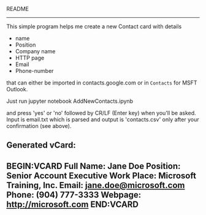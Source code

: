 README
_______

This simple program helps me create a new Contact card with details 
* name
* Position
* Company name
* HTTP page
* Email
* Phone-number

that can either be imported in contacts.google.com or in `Contacts` for MSFT Outlook.

Just run jupyter notebook AddNewContacts.ipynb

and press 'yes' or 'no' followed by CR/LF (Enter key) when you'll be asked.
Input is email.txt which is parsed and output is 'contacts.csv' only after your confirmation (see above).

Generated vCard:
--------------------
BEGIN:VCARD
Full Name: Jane Doe
Position: Senior Account Executive
Work Place: Microsoft Training, Inc.
Email: jane.doe@microsoft.com
Phone: (904) 777-3333
Webpage: http://microsoft.com
END:VCARD
--------------------
